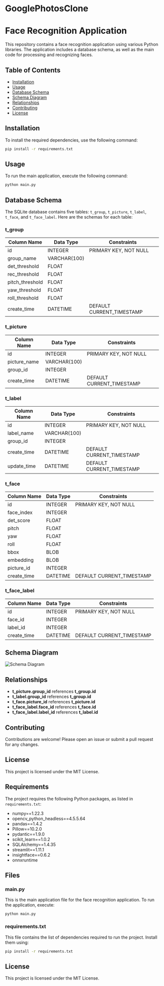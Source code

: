 # GooglePhotosClone

# Face Recognition Application

This repository contains a face recognition application using various Python libraries. The application includes a database schema, as well as the main code for processing and recognizing faces.

## Table of Contents
- [Installation](#installation)
- [Usage](#usage)
- [Database Schema](#database-schema)
- [Schema Diagram](#schema-diagram)
- [Relationships](#relationships)
- [Contributing](#contributing)
- [License](#license)


## Installation

To install the required dependencies, use the following command:

```bash
pip install -r requirements.txt
```

## Usage

To run the main application, execute the following command:

```bash
python main.py
```

## Database Schema

The SQLite database contains five tables: `t_group`, `t_picture`, `t_label`, `t_face`, and `t_face_label`. Here are the schemas for each table:

### t_group
| Column Name       | Data Type       | Constraints                |
|-------------------|-----------------|----------------------------|
| id                | INTEGER         | PRIMARY KEY, NOT NULL      |
| group_name        | VARCHAR(100)    |                            |
| det_threshold     | FLOAT           |                            |
| rec_threshold     | FLOAT           |                            |
| pitch_threshold   | FLOAT           |                            |
| yaw_threshold     | FLOAT           |                            |
| roll_threshold    | FLOAT           |                            |
| create_time       | DATETIME        | DEFAULT CURRENT_TIMESTAMP  |

### t_picture
| Column Name       | Data Type       | Constraints                |
|-------------------|-----------------|----------------------------|
| id                | INTEGER         | PRIMARY KEY, NOT NULL      |
| picture_name      | VARCHAR(100)    |                            |
| group_id          | INTEGER         |                            |
| create_time       | DATETIME        | DEFAULT CURRENT_TIMESTAMP  |

### t_label
| Column Name       | Data Type       | Constraints                |
|-------------------|-----------------|----------------------------|
| id                | INTEGER         | PRIMARY KEY, NOT NULL      |
| label_name        | VARCHAR(100)    |                            |
| group_id          | INTEGER         |                            |
| create_time       | DATETIME        | DEFAULT CURRENT_TIMESTAMP  |
| update_time       | DATETIME        | DEFAULT CURRENT_TIMESTAMP  |

### t_face
| Column Name       | Data Type       | Constraints                |
|-------------------|-----------------|----------------------------|
| id                | INTEGER         | PRIMARY KEY, NOT NULL      |
| face_index        | INTEGER         |                            |
| det_score         | FLOAT           |                            |
| pitch             | FLOAT           |                            |
| yaw               | FLOAT           |                            |
| roll              | FLOAT           |                            |
| bbox              | BLOB            |                            |
| embedding         | BLOB            |                            |
| picture_id        | INTEGER         |                            |
| create_time       | DATETIME        | DEFAULT CURRENT_TIMESTAMP  |

### t_face_label
| Column Name       | Data Type       | Constraints                |
|-------------------|-----------------|----------------------------|
| id                | INTEGER         | PRIMARY KEY, NOT NULL      |
| face_id           | INTEGER         |                            |
| label_id          | INTEGER         |                            |
| create_time       | DATETIME        | DEFAULT CURRENT_TIMESTAMP  |

## Schema Diagram

![Schema Diagram](schema_diagram.png)

## Relationships

- **t_picture.group_id** references **t_group.id**
- **t_label.group_id** references **t_group.id**
- **t_face.picture_id** references **t_picture.id**
- **t_face_label.face_id** references **t_face.id**
- **t_face_label.label_id** references **t_label.id**

## Contributing

Contributions are welcome! Please open an issue or submit a pull request for any changes.

## License

This project is licensed under the MIT License.

## Requirements

The project requires the following Python packages, as listed in `requirements.txt`:

- numpy==1.22.3
- opencv_python_headless==4.5.5.64
- pandas==1.4.2
- Pillow==10.2.0
- pydantic==1.9.0
- scikit_learn==1.0.2
- SQLAlchemy==1.4.35
- streamlit==1.11.1
- insightface==0.6.2
- onnxruntime

## Files

### main.py
This is the main application file for the face recognition application. To run the application, execute:

```bash
python main.py
```

### requirements.txt
This file contains the list of dependencies required to run the project. Install them using:

```bash
pip install -r requirements.txt
```

## License

This project is licensed under the MIT License.
